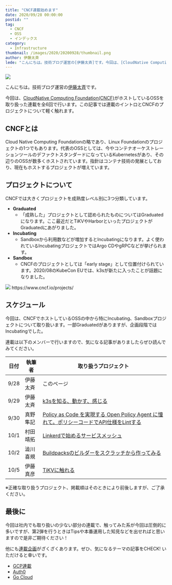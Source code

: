 ```yaml
---
title: "CNCF連載始めます"
date: 2020/09/28 00:00:00
postid: ""
tag:
  - CNCF
  - OSS
  - インデックス
category:
  - Infrastructure
thumbnail: /images/2020/20200928/thumbnail.png
author: 伊藤太斉
lede: "こんにちは。技術ブログ運営の[伊藤太斉]です。今回は、[CloudNative Computing FoundationがホストしているOSSを取り扱った連載を全6回で行います。この記事では連載のイントロとCNCFのプロジェクトについて軽く触れます。"
---
```


<img src="/images/2020/20200928/cncf-color.png" loading="lazy">

こんにちは。技術ブログ運営の[伊藤太斉](https://twitter.com/kaedemalu)です。

今回は、[CloudNative Computing Foundation(CNCF)](https://www.cncf.io/)がホストしているOSSを取り扱った連載を全6回で行います。この記事では連載のイントロとCNCFのプロジェクトについて軽く触れます。

## CNCFとは

Cloud Native Computing Foundationの略であり、Linux Foundationのプロジェクトの1つでもあります。代表のOSSとしては、今やコンテナオーケストレーションツールのデファクトスタンダードになっているKubernetesがあり、その辺りのOSSが数多くホストされています。指針はコンテナ技術の発展としており、現在もホストするプロジェクトが増えています。

## プロジェクトについて

CNCFでは大きくプロジェクトを成熟度レベル別に3つ分類しています。

- **Graduated**
  - 「成熟した」プロジェクトとして認められたものについてはGraduatedになります。ここ最近だとTiKVやHarborといったプロジェクトがGraduatedにあがりました。
- **Incubating**
  - Sandboxから利用数などが増加するとIncubatingになります。よく使われているIncubatingプロジェクトではArgo CDやgRPCなどが挙げられます。
- **Sandbox**
  - CNCFのプロジェクトとしては「early stage」として位置付けられています。2020/08のKubeCon EUでは、k3sが新たに入ったことが話題になりました。

<img src="/images/2020/20200928/image.png" loading="lazy">
https://www.cncf.io/projects/

## スケジュール

今回は、CNCFでホストしているOSSの中から特にIncubating、Sandboxプロジェクトについて取り扱います。一部Graduatedがありますが、企画段階ではIncubatingでした。

連載は以下のメンバーで行いますので、気になる記事がありましたらぜひ読んでみてください。

| 日付 | 執筆者 | 取り扱うプロジェクト |
| ----- | ----- | ----- |
| 9/28 | 伊藤太斉 | このページ |
| 9/29 | 伊藤太斉 | [k3sを知る、動かす、感じる](/articles/20200929/) |
| 9/30 | 真野隼記 | [Policy as Code を実現する Open Policy Agent に憧れて。ポリシーコードでAPI仕様をLintする](/articles/20200930/) |
| 10/1 | 村田靖拓 | [Linkerdで始めるサービスメッシュ](/articles/20201001/) |
| 10/2 | 澁川喜規 | [Buildpacksのビルダーをスクラッチから作ってみる](/articles/20201002/) |
| 10/5 | 伊藤真彦 | [TiKVに触れる](/articles/20201005/) |

※正確な取り扱うプロジェクト、掲載順はそのときにより前後しますが、ご了承ください。

## 最後に

今回は社内でも取り扱いの少ない部分の連載で、触ってみた系が今回は圧倒的に多いですが、第2弾を行うときはTipsや本番運用した知見などを出せればと思いますので是非ご期待ください！

他にも[連載企画](/articles/20200908/)がざくざくあります。ぜひ、気になるテーマの記事をCHECK! いただけると幸いです。

- [GCP連載](/articles/20200202/)
- [Auth0](/tags/Auth0/)
- [Go Cloud](/tags/GoCDK/)
